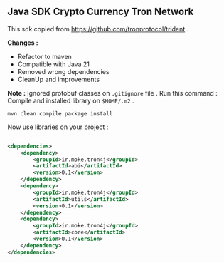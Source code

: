 ## Java SDK Crypto Currency Tron Network

This sdk copied from https://github.com/tronprotocol/trident .

**Changes :**

* Refactor to maven
* Compatible with Java 21
* Removed wrong dependencies
* CleanUp and improvements

**Note :** Ignored protobuf classes on `.gitignore` file .
Run this command :   
Compile and installed library on `$HOME/.m2` .

```shell
mvn clean compile package install
```

Now use libraries on your project :

```xml

<dependencies>
    <dependency>
        <groupId>ir.moke.tron4j</groupId>
        <artifactId>abi</artifactId>
        <version>0.1</version>
    </dependency>
    <dependency>
        <groupId>ir.moke.tron4j</groupId>
        <artifactId>utils</artifactId>
        <version>0.1</version>
    </dependency>
    <dependency>
        <groupId>ir.moke.tron4j</groupId>
        <artifactId>core</artifactId>
        <version>0.1</version>
    </dependency>
</dependencies>
```
